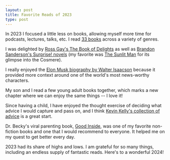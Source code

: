 ```yaml
---
layout: post
title: Favorite Reads of 2023
type: post
---
```


In 2023 I focused a little less on books, allowing myself more time for podcasts, lectures, talks, etc. I read [33 books](https://www.goodreads.com/user_challenges/40498483) across a variety of genres.

I was delighted by [Ross Gay's The Book of Delights](https://a.co/d/giopoOl) as well as [Brandon Sanderson's Surprise! novels](https://www.kickstarter.com/projects/dragonsteel/surprise-four-secret-novels-by-brandon-sanderson) (my favorite was [The Sunlit Man](https://a.co/d/2pVJli1) for its glimpse into the Cosmere).

I really enjoyed the [Elon Musk biography by Walter Isaacson](https://a.co/d/5Mlslmg) because it provided more context around one of the world's most news-worthy characters. 

My son and I read a few young adult books together, which marks a new chapter where we can enjoy the same things -- I love it!

Since having a child, I have enjoyed the thought exercise of deciding what advice I would capture and pass on, and I think [Kevin Kelly's collection of advice](https://a.co/d/bwCRh0o) is a great start.

Dr. Becky's viral parenting book, [Good Inside](https://a.co/d/2CFx1Fu), was one of my favorite non-fiction books and one that I would recommend to everyone. It helped me on my quest to get better every day.

2023 had its share of highs and lows. I am grateful for so many things, including an endless supply of fantastic reads. Here's to a wonderful 2024!
